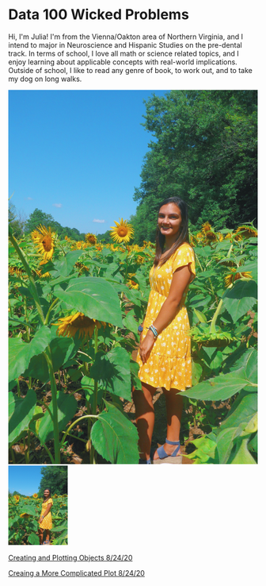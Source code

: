 # Data 100 Wicked Problems

Hi, I'm Julia! I'm from the Vienna/Oakton area of Northern Virginia, and I intend to major in Neuroscience and Hispanic Studies on the pre-dental track. In terms of school, I love all math or science related topics, and I enjoy learning about applicable concepts with real-world implications. Outside of school, I like to read any genre of book, to work out, and to take my dog on long walks. 

![](E289304E-FA29-4207-9A22-EE124A99EE87.jpeg)<img src="E289304E-FA29-4207-9A22-EE124A99EE87.jpeg" width="120" height="160" />

[Creating and Plotting Objects 8/24/20](Practice1.md)

[Creaing a More Complicated Plot 8/24/20](Practice2.md)
